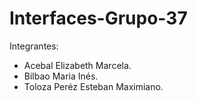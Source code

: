 # Interfaces-Grupo-37
Integrantes:
- Acebal Elizabeth Marcela.
- Bilbao Maria Inés.
- Toloza Peréz Esteban Maximiano.
